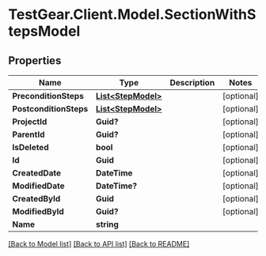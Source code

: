 # TestGear.Client.Model.SectionWithStepsModel

## Properties

Name | Type | Description | Notes
------------ | ------------- | ------------- | -------------
**PreconditionSteps** | [**List&lt;StepModel&gt;**](StepModel.md) |  | [optional] 
**PostconditionSteps** | [**List&lt;StepModel&gt;**](StepModel.md) |  | [optional] 
**ProjectId** | **Guid?** |  | [optional] 
**ParentId** | **Guid?** |  | [optional] 
**IsDeleted** | **bool** |  | [optional] 
**Id** | **Guid** |  | [optional] 
**CreatedDate** | **DateTime** |  | [optional] 
**ModifiedDate** | **DateTime?** |  | [optional] 
**CreatedById** | **Guid** |  | [optional] 
**ModifiedById** | **Guid?** |  | [optional] 
**Name** | **string** |  | 

[[Back to Model list]](../README.md#documentation-for-models) [[Back to API list]](../README.md#documentation-for-api-endpoints) [[Back to README]](../README.md)

